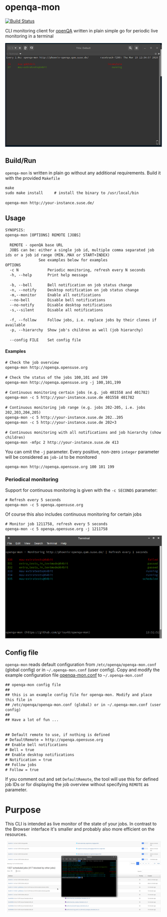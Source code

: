 # openqa-mon

[![Build Status](https://travis-ci.com/grisu48/openqa-mon.svg?branch=master)](https://travis-ci.com/grisu48/openqa-mon)

CLI monitoring client for [openQA](https://open.qa) written in plain simple go for periodic live monitoring in a terminal

![Demo of openqa-mon in action](doc/demo.gif)

## Build/Run

`openqa-mon` is written in plain go without any additional requirements. Build it with the provided `Makefile`

    make
    sudo make install     # install the binary to /usr/local/bin
    
    openqa-mon http://your-instance.suse.de/


## Usage

    SYNOPSIS:
    openqa-mon [OPTIONS] REMOTE [JOBS]
    
      REMOTE - openQA base URL
      JOBS can be: either a single job id, multiple comma separated job ids or a job id range (MIN..MAX or START+INDEX)
                   See examples below for examples
    OPTIONS
      -c N             Periodic monitoring, refresh every N seconds
      -h, --help       Print help message
      
      -b, --bell       Bell notification on job status change
      -n, --notify     Desktop notification on job status change
      -m,--monitor     Enable all notifications
      --no-bell        Disable bell notifications
      --no-notify      Disable desktop notifications
      -s,--silent      Disable all notifications
      
      -f, --follow     Follow jobs, i.e. replace jobs by their clones if available
      -p, --hierarchy  Show job's children as well (job hierarchy)
      
      --config FILE    Set config file

#### Examples

	# Check the job overview
    openqa-mon http://openqa.opensuse.org
    
	# Check the status of the jobs 100,101 and 199
	openqa-mon http://openqa.opensuse.org -j 100,101,199
	
    # Continuous monitoring certain jobs (e.g. job 401558 and 401782)
    openqa-mon -c 5 http://your-instance.suse.de 401558 401782
	
    # Continuous monitoring job range (e.g. jobs 202-205, i.e. jobs 202,203,204,205)
    openqa-mon -c 5 http://your-instance.suse.de 202..205
    openqa-mon -c 5 http://your-instance.suse.de 202+3
    
    # Continuous monitoring with all notifications and job hierarchy (show children)
    openqa-mon -mfpc 2 http://your-instance.suse.de 413

You can omit the `-j` parameter. Every positive, non-zero `integer` parameter will be considered as `job-id` to be monitored

    openqa-mon http://openqa.opensuse.org 100 101 199

### Periodical monitoring

Support for continuous monitoring is given with the `-c SECONDS` parameter:

    # Refresh every 5 seconds
    openqa-mon -c 5 openqa.opensuse.org

Of course this also includes continuous monitoring for certain jobs

    # Monitor job 1211758, refresh every 5 seconds
    openqa-mon -c 5 openqa.opensuse.org -j 1211758

![Example of continous monitoring](doc/OpenQA-Continous.png)


## Config file

`openqa-mon` reads default configuration from `/etc/openqa/openqa-mon.conf` (global config) or in  `~/.openqa-mon.conf` (user config). Copy and modify the example configuration file [openqa-mon.conf](openqa-mon.conf) to `~/.openqa-mon.conf`

	## openqa-mon config file
	## 
	## this is an example config file for openqa-mon. Modify and place this file in
	## /etc/openqa/openqa-mon.conf (global) or in ~/.openqa-mon.conf (user config)
	## 
	## Have a lot of fun ...
	
	
	## Default remote to use, if nothing is defined
	# DefaultRemote = http://openqa.opensuse.org
	## Enable bell notifications
	# Bell = true
	## Enable desktop notifications
	# Notification = true
	## Follow jobs
	# Follow = true

If you comment out and set `DefaultRemote`, the tool will use this for defined job IDs or for displaying the job overview without specifying `REMOTE` as parameter.


# Purpose

This CLI is intended as live monitor of the state of your jobs. In contrast to the Browser interface it's smaller and probably also more efficient on the resources.

![Screenshot of openqa-mon in action vs the Browser in the background](doc/Screenshot.png)
